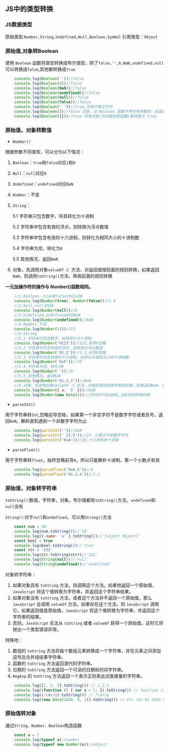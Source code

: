 ## JS中的类型转换

### JS数据类型

原始类型:`Number,String,Undefined,Null,Boolean,Symbol`
引用类型：`Object`

### 原始值,对象转Boolean

使用 `Boolean` 函数将类型转换成布尔类型，除了`false,'',0,NaN,undefined,null`可以转换成`false`,其他都转换成`true`
````js
    console.log(Boolean(''))//false
    console.log(Boolean(0))//false
    console.log(Boolean(NaN))//false
    console.log(Boolean(undefined))//false
    console.log(Boolean(null))//false
    console.log(Boolean(false))//false
    console.log(Boolean(' '))//true,空格不算空字符
    console.log(Boolean())//false 注意，当 Boolean 函数不传任何参数时，会返回 false。
    console.log(Boolean({}))//true 所有对象(包括数组和函数)都转换为 true。
````

### 原始值，对象转数值

+ `Number()`

根据参数不同类型，可以分为以下情况：

1. `Boolean`：`true`和`false`对应`1`和`0`
2. `Null`：`null`对应`0`
3. `Undefined`：`undefined`对应`NaN`
4. `Number`：不变
5. `String`：
    
    5.1 字符串只包含数字，将其转化为十进制

    5.2 字符串中包含有效的浮点，则转换为浮点数值

    5.3 字符串中包含有效的十六进制，则转化为相同大小的十进制数

    5.4 字符串为空，转化为`0`

    5.5 其他情况，返回`NaN`

6. 对象，先调用对象`valueOf（）`方法，对返回值按前面的规则转换，如果返回`NaN`，则调用`toString()`方法，再按前面的规则转换

**一元加操作符的操作与 Number()函数相同。**

````js
    //1.Boolean，true和false对应1和0
    console.log(Number(true), Number(false))//1 0
    //2.Null,null对应0
    console.log(Number(null))//0
    //3.Undefined,undefined对应NaN
    console.log(Number(undefined))//NaN
    //4.Number,不变
    console.log(Number(12))//12
    //5.String
    //5.1 字符串只包含数字，将其转化为十进制
    console.log(Number('0123'))//123,前导0忽略
    //5.2 字符串中包含有效的浮点，则转换为浮点数值
    console.log(Number('01.2'))//1.2,前导0忽略
    //5.3 字符串中包含有效的十六进制，则转化为相同大小的十进制数
    console.log(Number('0xF'))//15
    //5.4 字符串为空，转化为0
    console.log(Number(''))//0
    //5.5 其他情况，返回NaN
    console.log(Number('01.2.3'))//NaN
    //6.对象，先调用对象valueOf（）方法，对返回值按前面的规则转换，如果返回NaN，则调用toString()方法，再按前面的规则转换
    console.log(Number({ a: '1' }))//NaN
    console.log(Number(new Date()))//1585637561096,当前时间的毫秒数
````

+ `parseInt()`

用于字符串转`Int`,忽略前导空格，如果第一个非空字符不是数字字符或者负号，返回`NaN`。解析直到遇到一个非数字字符为止
````js
    console.log(parseInt(''))//NaN
    console.log(parseInt(' 23.5'))//23，小数点不是数字字符
    console.log(parseInt('0xA'))//10,十六进制转十进制
````

+ `parseFloat()`

用于字符串转`float`，始终忽略前导`0`，所以只能解析十进制，第一个小数点有效

````js
    console.log(parseFloat('0xA.5'))//0
    console.log(parseFloat('01.2.4'))//1.2
````

### 原始值，对象转字符串

`toString()`:数值，字符串，对象，布尔值都有`toString()`方法，`undefined`和`null`没有

`String()`:对于`null`和`undefined`，可以用`String()`方法

````js
    const num = 10
    console.log(num.toString())//'10'
    console.log({ name: 'a' }.toString())//'[object Object]'
    const bool = true
    console.log(bool.toString())//'true'
    const str = '232'
    console.log(str.toString(str))//'232'
    console.log(String(null))//'null'
    console.log(String(undefined))//'undefined'
````

对象转字符串：

1. 如果对象具有 `toString` 方法，则调用这个方法。如果他返回一个原始值，`JavaScript` 将这个值转换为字符串，并返回这个字符串结果。
2. 如果对象没有 `toString` 方法，或者这个方法并不返回一个原始值，那么 `JavaScript` 会调用 `valueOf` 方法。如果存在这个方法，则 `JavaScript` 调用它。如果返回值是原始值，`JavaScript` 将这个值转换为字符串，并返回这个字符串的结果。
3. 否则，`JavaScript` 无法从 `toString` 或者 `valueOf` 获得一个原始值，这时它将抛出一个类型错误异常。

特殊地：
1. 数组的 `toString` 方法将每个数组元素转换成一个字符串，并在元素之间添加逗号后合并成结果字符串。
2. 函数的 `toString` 方法返回源代码字符串。
3. 日期的 `toString` 方法返回一个可读的日期和时间字符串。
4. `RegExp` 的 `toString` 方法返回一个表示正则表达式直接量的字符串。

````js
    console.log([1, 2, 3].toString()) // 1,2,3
    console.log((function () { var a = 1; }).toString()) // function (){var a = 1;}
    console.log((/\d+/g).toString()) // /\d+/g
    console.log((new Date(2010, 0, 1)).toString()) // Fri Jan 01 2010 00:00:00 GMT+0800 (CST)
````


### 原始值转对象

通过`String，Number，Boolean`构造函数
````js
    const a = 1
    console.log(typeof a)//number
    console.log(typeof new Number(a))//object
````
